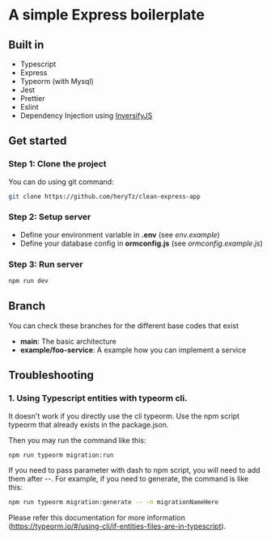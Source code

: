 # A simple Express boilerplate

## Built in

- Typescript
- Express
- Typeorm (with Mysql)
- Jest
- Prettier
- Eslint
- Dependency Injection using [InversifyJS](https://github.com/inversify/InversifyJS)

## Get started

### Step 1: Clone the project

You can do using git command:

```bash
git clone https://github.com/heryTz/clean-express-app
```

### Step 2: Setup server

- Define your environment variable in **.env** (see *env.example*)  
- Define your database config in **ormconfig.js** (see *ormconfig.example.js*)

### Step 3: Run server

```bash
npm run dev
```

## Branch

You can check these branches for the different base codes that exist

- **main**: The basic architecture
- **example/foo-service**: A example how you can implement a service

## Troubleshooting

### 1. Using Typescript entities with **typeorm** cli.

It doesn't work if you directly use the cli typeorm. Use the npm script typeorm that already exists in the package.json.  

Then you may run the command like this:

```bash
npm run typeorm migration:run
```

If you need to pass parameter with dash to npm script, you will need to add them after --. For example, if you need to generate, the command is like this:

```bash
npm run typeorm migration:generate -- -n migrationNameHere
```

Please refer this documentation for more information (https://typeorm.io/#/using-cli/if-entities-files-are-in-typescript).
